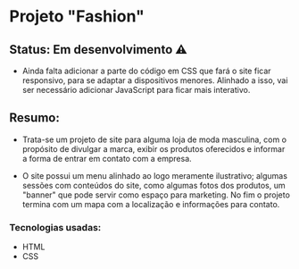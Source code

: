 # Projeto "Fashion"

## Status: Em desenvolvimento ⚠️

- Ainda falta adicionar a parte do código em CSS que fará o site ficar responsivo, para se adaptar a dispositivos menores. Alinhado a isso, vai ser necessário adicionar JavaScript para ficar mais interativo.

## Resumo:

- Trata-se um projeto de site para alguma loja de moda masculina, com o propósito de divulgar a marca, exibir os produtos oferecidos e informar a forma de entrar em contato com a empresa.

- O site possui um menu alinhado ao logo meramente ilustrativo; algumas sessões com conteúdos do site, como algumas fotos dos produtos, um "banner" que pode servir como espaço para marketing. No fim o projeto termina com um mapa com a localização e informações para contato.

### Tecnologias usadas:

- HTML
- CSS
